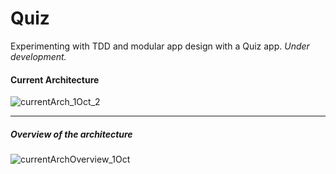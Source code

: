# Quiz
Experimenting with TDD and modular app design with a Quiz app.
 _Under development._


#### Current Architecture


![currentArch_1Oct_2](https://github.com/altunog/Quiz/assets/53496232/cf38760b-844c-4e20-ac59-aa658d9731b9)

---

##### Overview of the architecture

![currentArchOverview_1Oct](https://github.com/altunog/Quiz/assets/53496232/4fc3fdcf-bb05-4cd4-bb32-3456287205ad)
